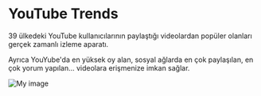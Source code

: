 YouTube Trends
=============

39 ülkedeki YouTube kullanıcılarının paylaştığı videolardan popüler olanları gerçek zamanlı izleme aparatı.

Ayrıca YouYube'da en yüksek oy alan, sosyal ağlarda en çok paylaşılan, en çok yorum yapılan... videolara erişmenize imkan sağlar.

![My image](http://i.imgur.com/DKRNfCA.png)
